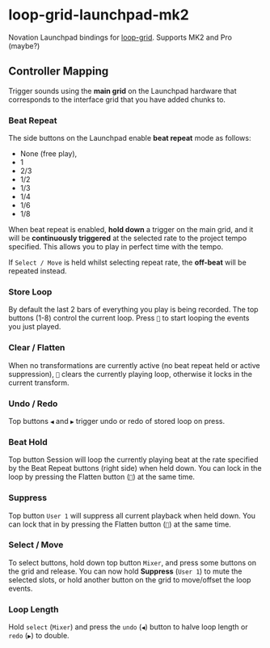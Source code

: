 loop-grid-launchpad-mk2
===

Novation Launchpad bindings for [loop-grid](https://github.com/mmckegg/loop-grid). Supports MK2 and Pro (maybe?)

## Controller Mapping

Trigger sounds using the **main grid** on the Launchpad hardware that corresponds to the interface grid that you have added chunks to.

### Beat Repeat

The side buttons on the Launchpad enable **beat repeat** mode as follows:

  - None (free play),
  - 1
  - 2/3
  - 1/2
  - 1/3
  - 1/4
  - 1/6
  - 1/8

When beat repeat is enabled, **hold down** a trigger on the main grid, and it will be **continuously triggered** at the selected rate to the project tempo specified. This allows you to play in perfect time with the tempo.

If `Select / Move` is held whilst selecting repeat rate, the **off-beat** will be repeated instead.

### Store Loop

By default the last 2 bars of everything you play is being recorded. The top buttons (1-8) control the current loop. Press `🔼` to start looping the events you just played.

### Clear / Flatten

When no transformations are currently active (no beat repeat held or active suppression), `🔽` clears the currently playing loop, otherwise it locks in the current transform.

### Undo / Redo

Top buttons `◀` and `▶` trigger undo or redo of stored loop on press.

### Beat Hold

Top button <key>Session</key> will loop the currently playing beat at the rate specified by the Beat Repeat buttons (right side) when held down. You can lock in the loop by pressing the Flatten button (`🔽`) at the same time.

### Suppress

Top button `User 1` will suppress all current playback when held down. You can lock that in by pressing the Flatten button (`🔽`) at the same time.

### Select / Move

To select buttons, hold down top button `Mixer`, and press some buttons on the grid and release. You can now hold **Suppress** (`User 1`) to mute the selected slots, or hold another button on the grid to move/offset the loop events.

### Loop Length

Hold `select` (`Mixer`) and press the `undo` (`◀`) button to halve loop length or `redo` (`▶`) to double.
